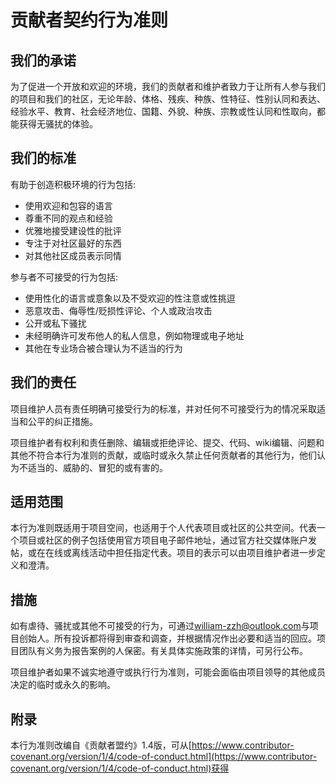 # 贡献者契约行为准则

## 我们的承诺
为了促进一个开放和欢迎的环境，我们的贡献者和维护者致力于让所有人参与我们的项目和我们的社区，无论年龄、体格、残疾、种族、性特征、性别认同和表达、经验水平、教育、社会经济地位、国籍、外貌、种族、宗教或性认同和性取向，都能获得无骚扰的体验。

## 我们的标准
有助于创造积极环境的行为包括:
* 使用欢迎和包容的语言
* 尊重不同的观点和经验
* 优雅地接受建设性的批评
* 专注于对社区最好的东西
* 对其他社区成员表示同情

参与者不可接受的行为包括:
* 使用性化的语言或意象以及不受欢迎的性注意或性挑逗
* 恶意攻击、侮辱性/贬损性评论、个人或政治攻击
* 公开或私下骚扰
* 未经明确许可发布他人的私人信息，例如物理或电子地址
* 其他在专业场合被合理认为不适当的行为

## 我们的责任
项目维护人员有责任明确可接受行为的标准，并对任何不可接受行为的情况采取适当和公平的纠正措施。

项目维护者有权利和责任删除、编辑或拒绝评论、提交、代码、wiki编辑、问题和其他不符合本行为准则的贡献，或临时或永久禁止任何贡献者的其他行为，他们认为不适当的、威胁的、冒犯的或有害的。



## 适用范围

本行为准则既适用于项目空间，也适用于个人代表项目或社区的公共空间。代表一个项目或社区的例子包括使用官方项目电子邮件地址，通过官方社交媒体账户发帖，或在在线或离线活动中担任指定代表。项目的表示可以由项目维护者进一步定义和澄清。

## 措施

如有虐待、骚扰或其他不可接受的行为，可通过[william-zzh@outlook.com](mailto:william-zzh@outlook.com)与项目创始人。所有投诉都将得到审查和调查，并根据情况作出必要和适当的回应。项目团队有义务为报告案例的人保密。有关具体实施政策的详情，可另行公布。

项目维护者如果不诚实地遵守或执行行为准则，可能会面临由项目领导的其他成员决定的临时或永久的影响。

## 附录

本行为准则改编自《贡献者盟约》1.4版，可从[https://www.contributor-covenant.org/version/1/4/code-of-conduct.html](https://www.contributor-covenant.org/version/1/4/code-of-conduct.html)获得